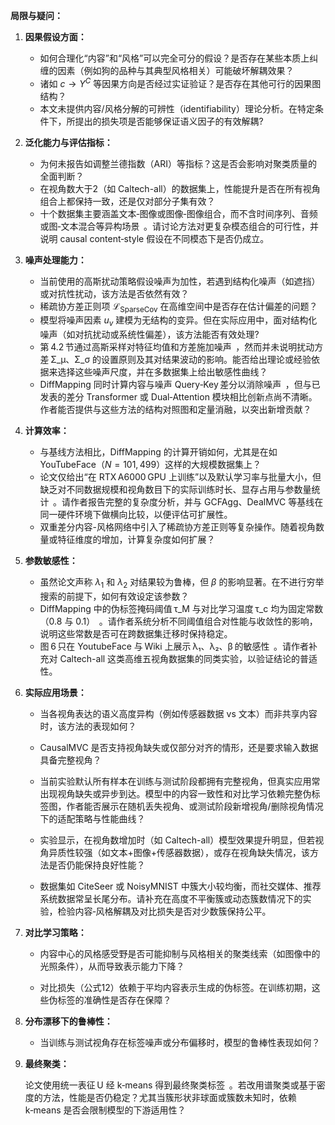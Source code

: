 **局限与疑问：**

1. **因果假设方面：**

   - 如何合理化“内容”和“风格”可以完全可分的假设？是否存在某些本质上纠缠的因素（例如狗的品种与其典型风格相关）可能破坏解耦效果？
   - 诸如 $c \rightarrow Y^C$ 等因果方向是否经过实证验证？是否存在其他可行的因果图结构？
   - 本文未提供内容/风格分解的可辨性（identifiability）理论分析。在特定条件下，所提出的损失项是否能够保证语义因子的有效解耦?

2. **泛化能力与评估指标：**

   - 为何未报告如调整兰德指数（ARI）等指标？这是否会影响对聚类质量的全面判断？
   - 在视角数大于2（如 Caltech-all）的数据集上，性能提升是否在所有视角组合上都保持一致，还是仅对部分子集有效？
   - 十个数据集主要涵盖文本‑图像或图像‑图像组合，而不含时间序列、音频或图‑文本混合等异构场景  。请讨论方法对更复杂模态组合的可行性，并说明 causal content‑style 假设在不同模态下是否仍成立。

3. **噪声处理能力：**

   - 当前使用的高斯扰动策略假设噪声为加性，若遇到结构化噪声（如遮挡）或对抗性扰动，该方法是否依然有效？
   - 稀疏协方差正则项 $\mathcal{L}_{\text{SparseCov}}$ 在高维空间中是否存在估计偏差的问题？
   - 模型将噪声因素 $u_v$ 建模为无结构的变异。但在实际应用中，面对结构化噪声（如对抗扰动或系统性偏差），该方法能否有效处理?
   - 第 4.2 节通过高斯采样对特征均值和方差施加噪声  ，然而并未说明扰动方差 Σ_μ、Σ_σ 的设置原则及其对结果波动的影响。能否给出理论或经验依据来选择这些噪声尺度，并在多数据集上给出敏感性曲线？
   - DiffMapping 同时计算内容与噪声 Query‑Key 差分以消除噪声  ，但与已发表的差分 Transformer 或 Dual‑Attention 模块相比创新点尚不清晰。作者能否提供与这些方法的结构对照图和定量消融，以突出新增贡献？

4. **计算效率：**

   - 与基线方法相比，DiffMapping 的计算开销如何，尤其是在如 YouTubeFace（$N=101,499$）这样的大规模数据集上？
   - 论文仅给出“在 RTX A6000 GPU 上训练”以及默认学习率与批量大小，但缺乏对不同数据规模和视角数目下的实际训练时长、显存占用与参数量统计  。请作者报告完整的复杂度分析，并与 GCFAgg、DealMVC 等基线在同一硬件环境下做横向比较，以便评估可扩展性。
   - 双重差分内容-风格网络中引入了稀疏协方差正则等复杂操作。随着视角数量或特征维度的增加，计算复杂度如何扩展？

5. **参数敏感性：**

   - 虽然论文声称 $\lambda_1$ 和 $\lambda_2$ 对结果较为鲁棒，但 $\beta$ 的影响显著。在不进行穷举搜索的前提下，如何有效设定该参数？
   - DiffMapping 中的伪标签掩码阈值 τ_M 与对比学习温度 τ_c 均为固定常数（0.8 与 0.1）  。请作者系统分析不同阈值组合对性能与收敛性的影响，说明这些常数是否可在跨数据集迁移时保持稳定。
   - 图 6 只在 YoutubeFace 与 Wiki 上展示 λ₁、λ₂、β 的敏感性  。请作者补充对 Caltech-all 这类高维五视角数据集的同类实验，以验证结论的普适性。

6. **实际应用场景：**

   - 当各视角表达的语义高度异构（例如传感器数据 vs 文本）而非共享内容时，该方法的表现如何？

   - CausalMVC 是否支持视角缺失或仅部分对齐的情形，还是要求输入数据具备完整视角？

   - 当前实验默认所有样本在训练与测试阶段都拥有完整视角，但真实应用常出现视角缺失或异步到达。模型中的内容一致性和对比学习依赖完整伪标签图，作者能否展示在随机丢失视角、或测试阶段新增视角/删除视角情况下的适配策略与性能曲线？

   - 实验显示，在视角数增加时（如 Caltech-all）模型效果提升明显，但若视角异质性较强（如文本+图像+传感器数据），或存在视角缺失情况，该方法是否仍能保持良好性能？

   - 数据集如 CiteSeer 或 NoisyMNIST 中簇大小较均衡，而社交媒体、推荐系统数据常呈长尾分布。请补充在高度不平衡簇或动态簇数情况下的实验，检验内容‑风格解耦及对比损失是否对少数簇保持公平。

     

7. **对比学习策略：**

   - 内容中心的风格感受野是否可能抑制与风格相关的聚类线索（如图像中的光照条件），从而导致表示能力下降？

   - 对比损失（公式12）依赖于平均内容表示生成的伪标签。在训练初期，这些伪标签的准确性是否存在保障？

     

8. **分布漂移下的鲁棒性：**

   - 当训练与测试视角存在标签噪声或分布偏移时，模型的鲁棒性表现如何？

   

9. **最终聚类：**

   论文使用统一表征 U 经 k‑means 得到最终聚类标签  。若改用谱聚类或基于密度的方法，性能是否仍稳定？尤其当簇形状非球面或簇数未知时，依赖 k‑means 是否会限制模型的下游适用性？

   